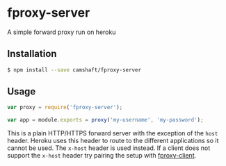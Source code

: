 fproxy-server
=============

A simple forward proxy run on heroku

Installation
------------

```sh
$ npm install --save camshaft/fproxy-server
```

Usage
-----

```js
var proxy = require('fproxy-server');

var app = module.exports = proxy('my-username', 'my-password');
```

This is a plain HTTP/HTTPS forward server with the exception of the `host` header. Heroku uses this header to route to the different applications so it cannot be used. The `x-host` header is used instead. If a client does not support the `x-host` header try pairing the setup with [fproxy-client](https://github.com/camshaft/fproxy-client).
